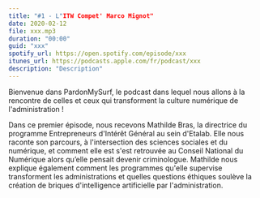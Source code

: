 ```yaml
---
title: "#1 - L"ITW Compet' Marco Mignot"
date: 2020-02-12
file: xxx.mp3
duration: "00:00"
guid: "xxx"
spotify_url: https://open.spotify.com/episode/xxx
itunes_url: https://podcasts.apple.com/fr/podcast/xxx
description: "Description"
---
```


Bienvenue dans PardonMySurf, le podcast dans lequel nous allons à la rencontre de celles et ceux qui transforment la culture numérique de l'administration !

Dans ce premier épisode, nous recevons Mathilde Bras, la directrice du programme Entrepreneurs d'Intérêt Général au sein d'Etalab. Elle nous raconte son parcours, à l'intersection des sciences sociales et du numérique, et comment elle est s'est retrouvée au Conseil National du Numérique alors qu’elle pensait devenir criminologue. Mathilde nous explique également comment les programmes qu'elle supervise transforment les administrations et quelles questions éthiques soulève la création de briques d'intelligence artificielle par l'administration.